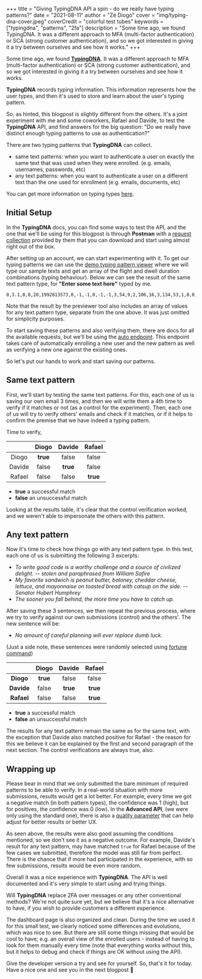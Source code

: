+++ 
title = "Giving TypingDNA API a spin - do we really have typing patterns?" 
date = "2021-08-11" 
author = "Zé Diogo" 
cover = "img/typing-dna-cover.jpeg"
coverCredit = "colorful test tubes"
keywords = ["typingdna", "patterns", "2fa"]
description = "Some time ago, we found TypingDNA. It was a different approach to MFA (multi-factor authentication) or SCA (strong customer authentication), and so we got interested in giving it a try between ourselves and see how it works." 
+++

Some time ago, we found [**TypingDNA**](https://www.typingdna.com/). It was a different approach to MFA (multi-factor authentication) or SCA (strong customer authentication), and so we got interested in giving it a try between ourselves and see how it works.

**TypingDNA** records typing information. This information represents how the user types, and then it's used to store and learn about the user's typing pattern.

So, as hinted, this blogpost is slightly different from the others. It's a joint experiment with me and some coworkers, Rafael and Davide, to test the **TypingDNA** API, and find answers for the big question: "Do we really have distinct enough typing patterns to use as authentication?"

There are two typing patterns that **TypingDNA** can collect.

 - same text patterns: when you want to authenticate a user on exactly the same text that was used when they were enrolled. (e.g. emails, usernames, passwords, etc)
 - any text patterns: when you want to authenticate a user on a different text than the one used for enrollment (e.g. emails, documents, etc)

You can get more information on typing types [here](https://www.typingdna.com/docs/types-of-typing-patterns.html).

## Initial Setup

In the **TypingDNA** docs, you can find some ways to test the API, and the one that we'll be using for this blogpost is through **Postman** with a [request collection](https://www.typingdna.com/docs/how-to-make-first-APIcall-postman.html) provided by them that you can download and start using almost right out of the box.

After setting up an account, we can start experimenting with it. To get our typing patterns we can use the [demo typing pattern viewer](https://www.typingdna.com/docs/typing-pattern-viewer.html) where we will type our sample texts and get an array of the flight and dwell duration combinations (typing behaviour). Below we can see the result of the same text pattern type, for **"Enter some text here"** typed by me.

```
0,3.1,0,0,20,1992813573,0,-1,-1,0,-1,-1,3,54,9,2,106,16,3,134,53,1,0,0,1,2,1,902248182,1,1,0,0,0,2,2560,1440,2,1015,88,0,1670821354|224,112|316,65|214,77|44,78|170,67|126,51|134,53|65,77|67,78|91,66|168,44|202,67|57,78|226,88|100,90|327,66|135,78|45,100|193,66|167,66
```

Note that the result by the previewer tool also includes an array of values for any text pattern type, separate from the one above. It was just omitted for simplicity purposes.

To start saving these patterns and also verifying them, there are docs for all the available requests, but we'll be using the [auto endpoint](https://api.typingdna.com/index.html#api-API_Services-Standard-auto). This endpoint takes care of automatically enrolling a new user and the new pattern as well as verifying a new one against the existing ones.

So let's put our hands to work and start saving our patterns.

## Same text pattern

First, we'll start by testing the same text patterns. For this, each one of us is saving our own email 3 times, and then we will write them a 4th time to verify if it matches or not (as a control for the experiment). Then, each one of us will try to verify others' emails and check if it matches, or if it helps to confirm the premise that we have indeed a typing pattern.

Time to verify,

|        |  Diogo  | Davide | Rafael |
|:------:|:-------:|:------:|:------:|
|  Diogo |   **true**  |  false |  false |
| Davide |  false  |  **true**  |  false |
| Rafael |  false  |  false |  **true**  |

 - **true** a successful match
 - **false** an unsuccessful match

Looking at the results table, it's clear that the control verification worked, and we weren't able to impersonate the others with this pattern.

## Any text pattern

Now it's time to check how things go with any text pattern type. In this test, each one of us is submitting the following 3 excerpts:

 - *To write good code is a worthy challenge and a source of civilized delight. -- stolen and paraphrased from William Safire*
 - *My favorite sandwich is peanut butter, baloney, cheddar cheese, lettuce, and mayonnaise on toasted bread with catsup on the side. -- Senator Hubert Humphrey*
 - *The sooner you fall behind, the more time you have to catch up.*

After saving these 3 sentences, we then repeat the previous process, where we try to verify against our own submissions (control) and the others'. The new sentence will be:

 - *No amount of careful planning will ever replace dumb luck.*
 
(Just a side note, these sentences were randomly selected using [fortune command](https://linux.die.net/man/6/fortune))

|            |  Diogo  | Davide | Rafael |
|:----------:|:-------:|:------:|:------:|
|  **Diogo** |  **true**   |  false |  false |
| **Davide** |  false  |  **true**  |  **true**  |
| **Rafael** |  false  |  false |  **true**  |

 - **true** a successful match
 - **false** an unsuccessful match

The results for any text pattern remain the same as for the same text, with the exception that Davide also matched positive for Rafael - the reason for this we believe it can be explained by the first and second paragraph of the next section.
The control verifications are always true, also.

## Wrapping up

Please bear in mind that we only submitted the bare minimum of required patterns to be able to verify. In a real-world situation with more submissions, results would get a lot better. For example, every time we got a negative match (in both pattern types), the confidence was 1 (high), but for positives, the confidence was 0 (low). In the **Advanced API**, (we were only using the standard one), there is also a [quality parameter](https://api.typingdna.com/index.html#api-guidelines-quality) that can help adjust for better results or better UX.

As seen above, the results were also good assuming the conditions mentioned, so we don't see it as a negative outcome. For example, Davide's result for any text pattern, may have matched `true` for Rafael because of the few cases we submitted, therefore the model was still far from perfect. There is the chance that if more had participated in the experience, with so few submissions, results would be even more random.

Overall it was a nice experience with **TypingDNA**. The API is well documented and it's very simple to start using and trying things.

Will **TypingDNA** replace 2FA over messages or any other conventional methods? We're not quite sure yet, but we believe that it's a nice alternative to have, if you wish to provide customers a different experience.

The dashboard page is also organized and clean. During the time we used it for this small test, we clearly noticed some differences and evolutions, which was nice to see. But there are still some things missing that would be cool to have; e.g. an overall view of the enrolled users - instead of having to look for them manually every time (note that everything works without this, but it helps to debug and check if things are OK without using the API). 

Give the developer version a try and see for yourself. So, that's it for today. Have a nice one and see you in the next blogpost 👋
